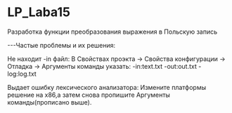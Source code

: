 # LP_Laba15
Разработка функции преобразования выражения в Польскую запись

---Частые проблемы и их решения:

Не находит -in файл: В Свойствах проэкта -> Свойства конфигурации -> Отладка -> Аргументы команды указать: -in:text.txt -out:out.txt -log:log.txt

Выдает ошибку лексического анализатора: Измените платформы решение на х86,а затем снова пропишите Аргументы команды(прописано выше).
